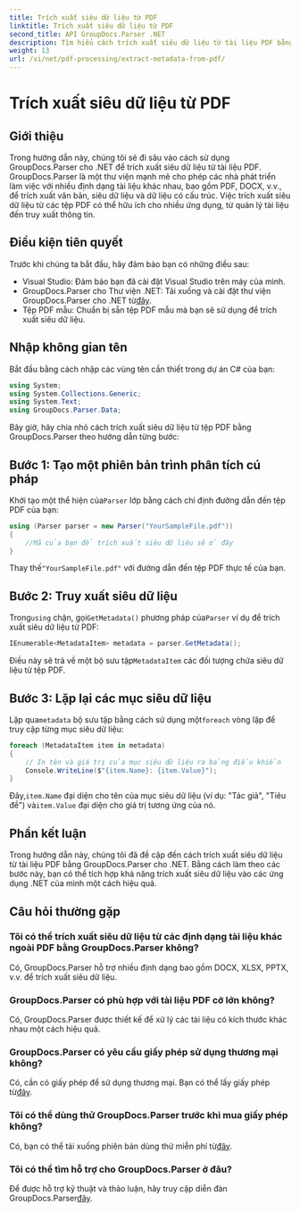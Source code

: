 ```yaml
---
title: Trích xuất siêu dữ liệu từ PDF
linktitle: Trích xuất siêu dữ liệu từ PDF
second_title: API GroupDocs.Parser .NET
description: Tìm hiểu cách trích xuất siêu dữ liệu từ tài liệu PDF bằng GroupDocs.Parser cho .NET. Hướng dẫn toàn diện này bao gồm các hướng dẫn từng bước và điều kiện tiên quyết.
weight: 13
url: /vi/net/pdf-processing/extract-metadata-from-pdf/
---
```


# Trích xuất siêu dữ liệu từ PDF

## Giới thiệu
Trong hướng dẫn này, chúng tôi sẽ đi sâu vào cách sử dụng GroupDocs.Parser cho .NET để trích xuất siêu dữ liệu từ tài liệu PDF. GroupDocs.Parser là một thư viện mạnh mẽ cho phép các nhà phát triển làm việc với nhiều định dạng tài liệu khác nhau, bao gồm PDF, DOCX, v.v., để trích xuất văn bản, siêu dữ liệu và dữ liệu có cấu trúc. Việc trích xuất siêu dữ liệu từ các tệp PDF có thể hữu ích cho nhiều ứng dụng, từ quản lý tài liệu đến truy xuất thông tin.
## Điều kiện tiên quyết
Trước khi chúng ta bắt đầu, hãy đảm bảo bạn có những điều sau:
- Visual Studio: Đảm bảo bạn đã cài đặt Visual Studio trên máy của mình.
-  GroupDocs.Parser cho Thư viện .NET: Tải xuống và cài đặt thư viện GroupDocs.Parser cho .NET từ[đây](https://releases.groupdocs.com/parser/net/).
- Tệp PDF mẫu: Chuẩn bị sẵn tệp PDF mẫu mà bạn sẽ sử dụng để trích xuất siêu dữ liệu.

## Nhập không gian tên
Bắt đầu bằng cách nhập các vùng tên cần thiết trong dự án C# của bạn:
```csharp
using System;
using System.Collections.Generic;
using System.Text;
using GroupDocs.Parser.Data;
```

Bây giờ, hãy chia nhỏ cách trích xuất siêu dữ liệu từ tệp PDF bằng GroupDocs.Parser theo hướng dẫn từng bước:
## Bước 1: Tạo một phiên bản trình phân tích cú pháp
 Khởi tạo một thể hiện của`Parser` lớp bằng cách chỉ định đường dẫn đến tệp PDF của bạn:
```csharp
using (Parser parser = new Parser("YourSampleFile.pdf"))
{
    //Mã của bạn để trích xuất siêu dữ liệu sẽ ở đây
}
```
 Thay thế`"YourSampleFile.pdf"` với đường dẫn đến tệp PDF thực tế của bạn.
## Bước 2: Truy xuất siêu dữ liệu
 Trong`using` chặn, gọi`GetMetadata()` phương pháp của`Parser` ví dụ để trích xuất siêu dữ liệu từ PDF:
```csharp
IEnumerable<MetadataItem> metadata = parser.GetMetadata();
```
 Điều này sẽ trả về một bộ sưu tập`MetadataItem` các đối tượng chứa siêu dữ liệu từ tệp PDF.
## Bước 3: Lặp lại các mục siêu dữ liệu
 Lặp qua`metadata` bộ sưu tập bằng cách sử dụng một`foreach` vòng lặp để truy cập từng mục siêu dữ liệu:
```csharp
foreach (MetadataItem item in metadata)
{
    // In tên và giá trị của mục siêu dữ liệu ra bảng điều khiển
    Console.WriteLine($"{item.Name}: {item.Value}");
}
```
 Đây,`item.Name` đại diện cho tên của mục siêu dữ liệu (ví dụ: "Tác giả", "Tiêu đề") và`item.Value` đại diện cho giá trị tương ứng của nó.

## Phần kết luận
Trong hướng dẫn này, chúng tôi đã đề cập đến cách trích xuất siêu dữ liệu từ tài liệu PDF bằng GroupDocs.Parser cho .NET. Bằng cách làm theo các bước này, bạn có thể tích hợp khả năng trích xuất siêu dữ liệu vào các ứng dụng .NET của mình một cách hiệu quả.

## Câu hỏi thường gặp
### Tôi có thể trích xuất siêu dữ liệu từ các định dạng tài liệu khác ngoài PDF bằng GroupDocs.Parser không?
Có, GroupDocs.Parser hỗ trợ nhiều định dạng bao gồm DOCX, XLSX, PPTX, v.v. để trích xuất siêu dữ liệu.
### GroupDocs.Parser có phù hợp với tài liệu PDF cỡ lớn không?
Có, GroupDocs.Parser được thiết kế để xử lý các tài liệu có kích thước khác nhau một cách hiệu quả.
### GroupDocs.Parser có yêu cầu giấy phép sử dụng thương mại không?
 Có, cần có giấy phép để sử dụng thương mại. Bạn có thể lấy giấy phép từ[đây](https://purchase.groupdocs.com/buy).
### Tôi có thể dùng thử GroupDocs.Parser trước khi mua giấy phép không?
 Có, bạn có thể tải xuống phiên bản dùng thử miễn phí từ[đây](https://releases.groupdocs.com/).
### Tôi có thể tìm hỗ trợ cho GroupDocs.Parser ở đâu?
 Để được hỗ trợ kỹ thuật và thảo luận, hãy truy cập diễn đàn GroupDocs.Parser[đây](https://forum.groupdocs.com/c/parser/17).